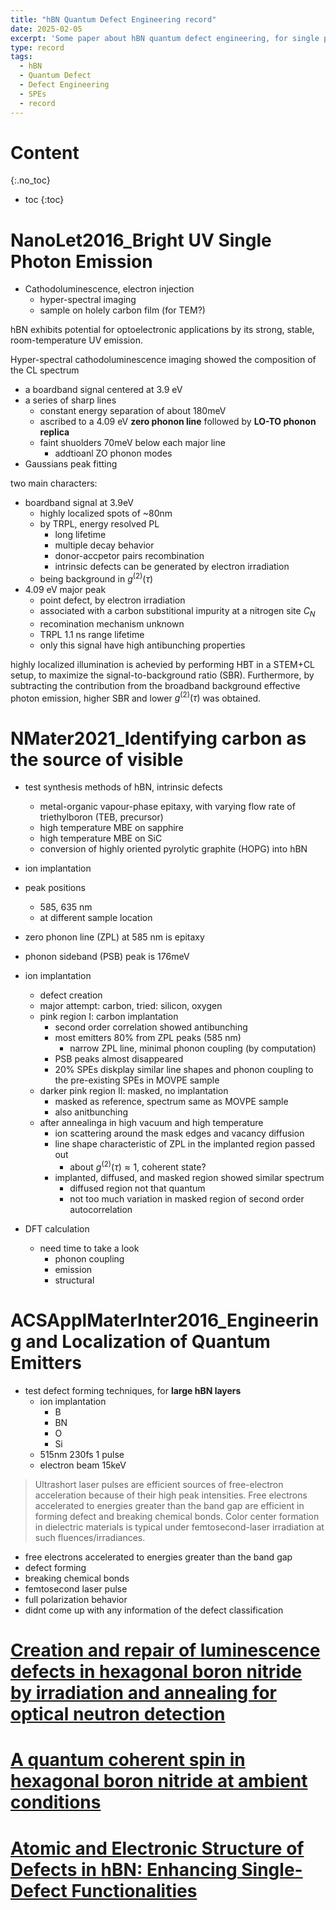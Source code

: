 ```yaml
---
title: "hBN Quantum Defect Engineering record"
date: 2025-02-05
excerpt: 'Some paper about hBN quantum defect engineering, for single photon emitters'
type: record
tags:
  - hBN
  - Quantum Defect
  - Defect Engineering
  - SPEs
  - record
---
```

Content
=====
{:.no_toc}

* toc
{:toc}

NanoLet2016_Bright UV Single Photon Emission
=====
- Cathodoluminescence, electron injection
  - hyper-spectral imaging
  - sample on holely carbon film (for TEM?)

hBN exhibits potential for optoelectronic applications by its strong, stable, room-temperature UV emission.

Hyper-spectral cathodoluminescence imaging showed the composition of the CL spectrum
- a boardband signal centered at 3.9 eV
- a series of sharp lines
  - constant energy separation of about 180meV
  - ascribed to a 4.09 eV **zero phonon line** followed by **LO-TO phonon replica**
  - faint shuolders 70meV below each major line
    - addtioanl ZO phonon modes
- Gaussians peak fitting

two main characters:
- boardband signal at 3.9eV
  - highly localized spots of ~80nm
  - by TRPL, energy resolved PL
    - long lifetime
    - multiple decay behavior
    - donor-accpetor pairs recombination
    - intrinsic defects can be generated by electron irradiation
  - being background in $g^{(2)}(\tau)$
- 4.09 eV major peak
  - point defect, by electron irradiation
  - associated with a carbon substitional impurity at a nitrogen site $C_N$
  - recomination mechanism unknown
  - TRPL 1.1 ns range lifetime
  - only this signal have high antibunching properties

highly localized illumination is achevied by performing HBT in a STEM+CL setup, to maximize the signal-to-background ratio (SBR). Furthermore, by subtracting the contribution from the broadband background effective photon emission, higher SBR and lower $g^{(2)}(\tau)$ was obtained.

NMater2021_Identifying carbon as the source of visible
======
- test synthesis methods of hBN, intrinsic defects
  - metal-organic vapour-phase epitaxy, with varying flow rate of triethylboron (TEB, precursor)
  - high temperature MBE on sapphire
  - high temperature MBE on SiC
  - conversion of highly oriented pyrolytic graphite (HOPG) into hBN
- ion implantation

- peak positions
  - 585, 635 nm
  - at different sample location
- zero phonon line (ZPL) at 585 nm is epitaxy
- phonon sideband (PSB) peak is 176meV

- ion implantation
  - defect creation
  - major attempt: carbon, tried: silicon, oxygen
  - pink region I: carbon implantation
    - second order correlation showed antibunching
    - most emitters 80% from ZPL peaks (585 nm)
      - narrow ZPL line, minimal phonon coupling (by computation)
    - PSB peaks almost disappeared
    - 20% SPEs diskplay similar line shapes and phonon coupling to the pre-existing SPEs in MOVPE sample
  - darker pink region II: masked, no implantation
    - masked as reference, spectrum same as MOVPE sample
    - also anitbunching
  - after annealinga in high vacuum and high temperature
    - ion scattering around the mask edges and vacancy diffusion
    - line shape characteristic of ZPL in the implanted region passed out
      - about $g^{(2)}(\tau) \approx 1$, coherent state?
    - implanted, diffused, and masked region showed similar spectrum
      - diffused region not that quantum
      - not too much variation in masked region of second order autocorrelation

- DFT calculation
  - need time to take a look
    - phonon coupling
    - emission
    - structural

ACSApplMaterInter2016_Engineering and Localization of Quantum Emitters
==========

- test defect forming techniques, for **large hBN layers**
  - ion implantation
    - B
    - BN
    - O
    - Si
  - 515nm 230fs 1 pulse
  - electron beam 15keV
> Ultrashort laser pulses are efficient sources of free-electron acceleration because of their high peak intensities. Free electrons accelerated to energies greater than the band gap are efficient in forming defect and breaking chemical bonds. Color center formation in dielectric materials is typical under femtosecond-laser irradiation at such fluences/irradiances.

- free electrons accelerated to energies greater than the band gap
- defect forming
- breaking chemical bonds
- femtosecond laser pulse
- full polarization behavior
- didnt come up with any information of the defect classification

[Creation and repair of luminescence defects in hexagonal boron nitride by irradiation and annealing for optical neutron detection](https://doi.org/10.1016/j.jlumin.2023.119911)
=====

[A quantum coherent spin in hexagonal boron nitride at ambient conditions](https://doi.org/10.1038/s41563-024-01887-z)
=====

[Atomic and Electronic Structure of Defects in hBN: Enhancing Single-Defect Functionalities](https://pubs.acs.org/doi/10.1021/acsnano.4c03640)
======
